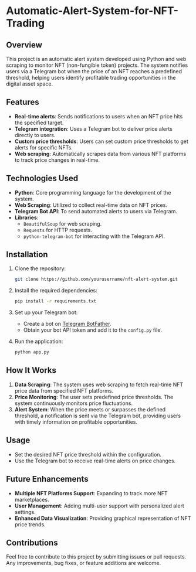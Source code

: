 # Automatic-Alert-System-for-NFT-Trading
## Overview
This project is an automatic alert system developed using Python and web scraping to monitor NFT (non-fungible token) projects. The system notifies users via a Telegram bot when the price of an NFT reaches a predefined threshold, helping users identify profitable trading opportunities in the digital asset space.

## Features
- **Real-time alerts**: Sends notifications to users when an NFT price hits the specified target.
- **Telegram integration**: Uses a Telegram bot to deliver price alerts directly to users.
- **Custom price thresholds**: Users can set custom price thresholds to get alerts for specific NFTs.
- **Web scraping**: Automatically scrapes data from various NFT platforms to track price changes in real-time.

## Technologies Used
- **Python**: Core programming language for the development of the system.
- **Web Scraping**: Utilized to collect real-time data on NFT prices.
- **Telegram Bot API**: To send automated alerts to users via Telegram.
- **Libraries**:
  - `BeautifulSoup` for web scraping.
  - `Requests` for HTTP requests.
  - `python-telegram-bot` for interacting with the Telegram API.

## Installation

1. Clone the repository:
    ```bash
    git clone https://github.com/yourusername/nft-alert-system.git
    ```

2. Install the required dependencies:
    ```bash
    pip install -r requirements.txt
    ```

3. Set up your Telegram bot:
    - Create a bot on [Telegram BotFather](https://core.telegram.org/bots#botfather).
    - Obtain your bot API token and add it to the `config.py` file.

4. Run the application:
    ```bash
    python app.py
    ```

## How It Works

1. **Data Scraping**: The system uses web scraping to fetch real-time NFT price data from specified NFT platforms.
2. **Price Monitoring**: The user sets predefined price thresholds. The system continuously monitors price fluctuations.
3. **Alert System**: When the price meets or surpasses the defined threshold, a notification is sent via the Telegram bot, providing users with timely information on profitable opportunities.

## Usage
- Set the desired NFT price threshold within the configuration.
- Use the Telegram bot to receive real-time alerts on price changes.

## Future Enhancements
- **Multiple NFT Platforms Support**: Expanding to track more NFT marketplaces.
- **User Management**: Adding multi-user support with personalized alert settings.
- **Enhanced Data Visualization**: Providing graphical representation of NFT price trends.

## Contributions
Feel free to contribute to this project by submitting issues or pull requests. Any improvements, bug fixes, or feature additions are welcome.
